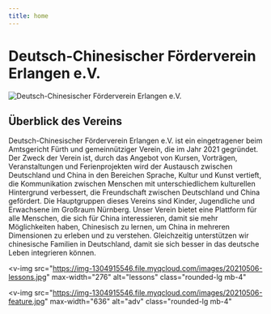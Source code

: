 ```yaml
---
title: home
---
```


# Deutsch-Chinesischer Förderverein Erlangen e.V.

![Deutsch-Chinesischer Förderverein Erlangen e.V.](https://img-1304915546.file.myqcloud.com/images/20210520-banner3.jpg)

## Überblick des Vereins

Deutsch-Chinesischer Förderverein Erlangen e.V. ist ein eingetragener beim Amtsgericht Fürth und gemeinnütziger Verein, die im Jahr 2021 gegründet. Der Zweck der Verein ist, durch das Angebot von Kursen, Vorträgen, Veranstaltungen und Ferienprojekten wird der Austausch zwischen Deutschland und China in den Bereichen Sprache, Kultur und Kunst vertieft, die Kommunikation zwischen Menschen mit unterschiedlichem kulturellen Hintergrund verbessert, die Freundschaft zwischen Deutschland und China gefördert. Die Hauptgruppen dieses Vereins sind Kinder, Jugendliche und Erwachsene im Großraum Nürnberg. Unser Verein bietet eine Plattform für alle Menschen, die sich für China interessieren, damit sie mehr Möglichkeiten haben, Chinesisch zu lernen, um China in mehreren Dimensionen zu erleben und zu verstehen. Gleichzeitig unterstützen wir chinesische Familien in Deutschland, damit sie sich besser in das deutsche Leben integrieren können.

<v-img
  src="https://img-1304915546.file.myqcloud.com/images/20210506-lessons.jpg"
  max-width="276"
  alt="lessons"
  class="rounded-lg mb-4"
></v-img>

<v-img
  src="https://img-1304915546.file.myqcloud.com/images/20210506-feature.jpg"
  max-width="636"
  alt="adv"
  class="rounded-lg mb-4"
></v-img>
